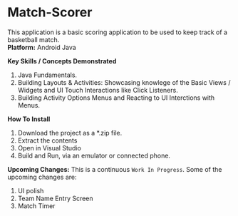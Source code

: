 # Match-Scorer  
This application is a basic scoring application to be used to keep track of a basketball match.   
**Platform:** Android Java  

**Key Skills / Concepts Demonstrated**  
1. Java Fundamentals.  
2. Building Layouts & Activities: Showcasing knowlege of the Basic Views / Widgets and UI Touch Interactions like Click Listeners.  
3. Building Activity Options Menus and Reacting to UI Interctions with Menus.  

**How To Install**  
1. Download the project as a *.zip file.  
2. Extract the contents  
3. Open in Visual Studio  
4. Build and Run, via an emulator or connected phone.  

**Upcoming Changes:** This is a continuous `Work In Progress`. Some of the upcoming changes are:  
1. UI polish  
2. Team Name Entry Screen  
3. Match Timer  
